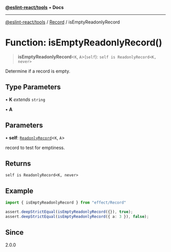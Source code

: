 [**@eslint-react/tools**](../../../README.md) • **Docs**

***

[@eslint-react/tools](../../../README.md) / [Record](../README.md) / isEmptyReadonlyRecord

# Function: isEmptyReadonlyRecord()

> **isEmptyReadonlyRecord**\<`K`, `A`\>(`self`): `self is ReadonlyRecord<K, never>`

Determine if a record is empty.

## Type Parameters

• **K** *extends* `string`

• **A**

## Parameters

• **self**: [`ReadonlyRecord`](../type-aliases/ReadonlyRecord.md)\<`K`, `A`\>

record to test for emptiness.

## Returns

`self is ReadonlyRecord<K, never>`

## Example

```ts
import { isEmptyReadonlyRecord } from "effect/Record"

assert.deepStrictEqual(isEmptyReadonlyRecord({}), true);
assert.deepStrictEqual(isEmptyReadonlyRecord({ a: 3 }), false);
```

## Since

2.0.0
